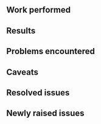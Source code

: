## Work performed

<!--- Concisely describe what was done, this will appear in the public changelog -->

## Results

<!--- Does this pull-request fully implement the new feature? If not why? Create and link new issues. -->

## Problems encountered

<!--- Explain problems that were encountered when implementing this pull-request -->

## Caveats

<!--- Any particular attention point with what you did? -->

## Resolved issues

<!--- List references to issues that this PR resolves -->

## Newly raised issues

<!--- List references to issues that where opened when creating this PR -->
